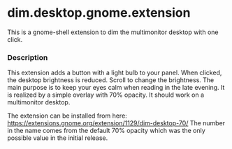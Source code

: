 # dim.desktop.gnome.extension
This is a gnome-shell extension to dim the multimonitor desktop with one click.

### Description
This extension adds a button with a light bulb to your panel. When clicked, the desktop brightness is reduced. Scroll to change the brightness. The main purpose is to keep your eyes calm when reading in the late evening. It is realized by a simple overlay with 70% opacity. It should work on a multimonitor desktop.


The extension can be installed from here: https://extensions.gnome.org/extension/1129/dim-desktop-70/
The number in the name comes from the default 70% opacity which was the only possible value in the initial release.

